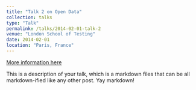 ```yaml
---
title: "Talk 2 on Open Data"
collection: talks
type: "Talk"
permalink: /talks/2014-02-01-talk-2
venue: "London School of Testing"
date: 2014-02-01
location: "Paris, France"
---
```


[More information here](http://example2.com)

This is a description of your talk, which is a markdown files that can be all markdown-ified like any other post. Yay markdown!
